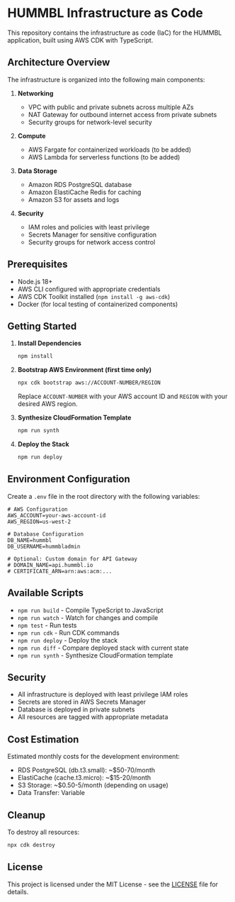 # HUMMBL Infrastructure as Code

This repository contains the infrastructure as code (IaC) for the HUMMBL application, built using AWS CDK with TypeScript.

## Architecture Overview

The infrastructure is organized into the following main components:

1. **Networking**
   - VPC with public and private subnets across multiple AZs
   - NAT Gateway for outbound internet access from private subnets
   - Security groups for network-level security

2. **Compute**
   - AWS Fargate for containerized workloads (to be added)
   - AWS Lambda for serverless functions (to be added)

3. **Data Storage**
   - Amazon RDS PostgreSQL database
   - Amazon ElastiCache Redis for caching
   - Amazon S3 for assets and logs

4. **Security**
   - IAM roles and policies with least privilege
   - Secrets Manager for sensitive configuration
   - Security groups for network access control

## Prerequisites

- Node.js 18+
- AWS CLI configured with appropriate credentials
- AWS CDK Toolkit installed (`npm install -g aws-cdk`)
- Docker (for local testing of containerized components)

## Getting Started

1. **Install Dependencies**
   ```bash
   npm install
   ```

2. **Bootstrap AWS Environment (first time only)**
   ```bash
   npx cdk bootstrap aws://ACCOUNT-NUMBER/REGION
   ```
   Replace `ACCOUNT-NUMBER` with your AWS account ID and `REGION` with your desired AWS region.

3. **Synthesize CloudFormation Template**
   ```bash
   npm run synth
   ```

4. **Deploy the Stack**
   ```bash
   npm run deploy
   ```

## Environment Configuration

Create a `.env` file in the root directory with the following variables:

```
# AWS Configuration
AWS_ACCOUNT=your-aws-account-id
AWS_REGION=us-west-2

# Database Configuration
DB_NAME=hummbl
DB_USERNAME=hummbladmin

# Optional: Custom domain for API Gateway
# DOMAIN_NAME=api.hummbl.io
# CERTIFICATE_ARN=arn:aws:acm:...
```

## Available Scripts

- `npm run build` - Compile TypeScript to JavaScript
- `npm run watch` - Watch for changes and compile
- `npm test` - Run tests
- `npm run cdk` - Run CDK commands
- `npm run deploy` - Deploy the stack
- `npm run diff` - Compare deployed stack with current state
- `npm run synth` - Synthesize CloudFormation template

## Security

- All infrastructure is deployed with least privilege IAM roles
- Secrets are stored in AWS Secrets Manager
- Database is deployed in private subnets
- All resources are tagged with appropriate metadata

## Cost Estimation

Estimated monthly costs for the development environment:

- RDS PostgreSQL (db.t3.small): ~$50-70/month
- ElastiCache (cache.t3.micro): ~$15-20/month
- S3 Storage: ~$0.50-5/month (depending on usage)
- Data Transfer: Variable

## Cleanup

To destroy all resources:

```bash
npx cdk destroy
```

## License

This project is licensed under the MIT License - see the [LICENSE](LICENSE) file for details.
